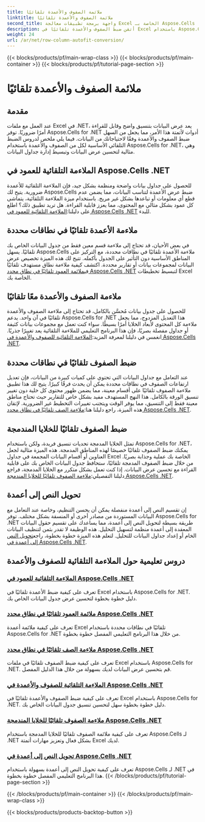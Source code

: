 ```yaml
---
title: ملائمة الصفوف والأعمدة تلقائيًا
linktitle: ملائمة الصفوف والأعمدة تلقائيًا
second_title: واجهة برمجة تطبيقات معالجة Excel الخاصة بـ Aspose.Cells .NET
description: أتقن ضبط الصفوف والأعمدة تلقائيًا في Excel باستخدام Aspose.Cells for .NET. قم بتحسين عرض البيانات باستخدام دروس تعليمية خطوة بخطوة للحصول على جداول بيانات واضحة واحترافية.
weight: 24
url: /ar/net/row-column-autofit-conversion/
---
```


{{< blocks/products/pf/main-wrap-class >}}
{{< blocks/products/pf/main-container >}}
{{< blocks/products/pf/tutorial-page-section >}}

# ملائمة الصفوف والأعمدة تلقائيًا

## مقدمة

عند العمل مع ملفات Excel في .NET، يعد عرض البيانات بتنسيق واضح وقابل للقراءة أمرًا ضروريًا. توفر Aspose.Cells for .NET أدوات لأتمتة هذا الأمر، مما يجعل من السهل ضبط الصفوف والأعمدة وفقًا لاحتياجاتك من البيانات. فيما يلي ملخص لدروس الضبط التلقائي الأساسية لكل من الصفوف والأعمدة باستخدام Aspose.Cells for .NET، وهي مثالية لتحسين عرض البيانات وتبسيط إدارة جداول البيانات.

## الملاءمة التلقائية للعمود في Aspose.Cells .NET
للحصول على جداول بيانات واضحة ومنظمة بشكل جيد، فإن الملاءمة التلقائية للأعمدة ضرورية. يتيح لك Aspose.Cells ضبط عرض الأعمدة لتناسب البيانات، مما يضمن عدم قطع أي معلومات أو تباعدها بشكل غير مريح. باستخدام ميزة الملاءمة التلقائية، يتماشى كل عمود بشكل مثالي مع المحتوى، مما يعزز قابلية القراءة. هل تريد تطبيق ذلك؟ اطلع على دليلنا:[الملاءمة التلقائية للعمود في Aspose.Cells .NET](./autofit-column-aspose-cells/) للبدء.

## ملاءمة الأعمدة تلقائيًا في نطاقات محددة
 في بعض الأحيان، قد تحتاج إلى ملاءمة قسم معين فقط من جدول البيانات الخاص بك تلقائيًا. يسهل Aspose.Cells ملاءمة الأعمدة تلقائيًا في نطاقات محددة، مع التركيز على المناطق الأساسية دون التأثير على الجدول بأكمله. تتيح لك هذه الميزة تخصيص عرض البيانات لمجموعات بيانات أو تقارير محددة. اكتشف كيفية ملاءمة نطاق مستهدف تلقائيًا في[ملائمة العمود تلقائيًا في نطاق محدد Aspose.Cells .NET](./autofit-column-specific-range/) لتبسيط تخطيطات Excel الخاصة بك.

## ملاءمة الصفوف والأعمدة معًا تلقائيًا
للحصول على جدول بيانات مُحسَّن بالكامل، قد تحتاج إلى ملاءمة الصفوف والأعمدة تلقائيًا في آن واحد. يدعم Aspose.Cells for .NET هذا التعديل المزدوج، مما يجعل ملاءمة كل المحتوى لأبعاد الخلايا أمرًا بسيطًا. سواء كنت تعمل مع مجموعات بيانات كثيفة أو جداول مفصلة بصريًا، فإن هذا البرنامج التعليمي للملاءمة التلقائية يعد تغييرًا جذريًا. انغمس في دليلنا لمعرفة المزيد:[الملاءمة التلقائية للصفوف والأعمدة في Aspose.Cells .NET](./autofit-rows-columns/).

## ضبط الصفوف تلقائيًا في نطاقات محددة
 عند التعامل مع جداول البيانات التي تحتوي على كميات كبيرة من البيانات، فإن تعديل ارتفاعات الصفوف في نطاقات محددة يمكن أن يحدث فرقًا كبيرًا. يتيح لك هذا تطبيق ملاءمة الصفوف تلقائيًا على أقسام معينة، مما يضمن ظهور محتوى كل خلية دون تغيير تنسيق الورقة بالكامل. هذا النهج المستهدف مفيد بشكل خاص للتقارير حيث تحتاج مناطق معينة فقط إلى التنسيق، مما يوفر الوقت ويتجنب تغييرات التخطيط غير الضرورية. لإتقان هذه الميزة، راجع دليلنا هنا:[ملاءمة الصف تلقائيًا في نطاق محدد Aspose.Cells .NET](./autofit-row-specific-range/).

## ضبط الصفوف تلقائيًا للخلايا المندمجة
تمثل الخلايا المدمجة تحديات تنسيق فريدة، ولكن باستخدام Aspose.Cells for .NET، يمكنك ضبط الصفوف تلقائيًا خصيصًا لهذه المناطق المدمجة. هذه الميزة مثالية لجعل العناوين أو أقسام البيانات المجمعة في جداول Excel الخاصة بك عملية وجذابة بصريًا. من خلال ضبط الصفوف المدمجة تلقائيًا، ستحافظ جدول البيانات الخاص بك على قابلية القراءة مع تحسين عرض البيانات. إذا كنت تعمل بشكل متكرر مع الخلايا المدمجة، فراجع دليلنا التفصيلي:[ملاءمة الصفوف تلقائيًا للخلايا المندمجة Aspose.Cells .NET](./autofit-rows-merged-cells/).

## تحويل النص إلى أعمدة
 إن تقسيم النص إلى أعمدة منفصلة يمكن أن يحسن التنظيم، وخاصة عند التعامل مع البيانات المستوردة من مصادر أخرى أو المنسقة بشكل مختلف. توفر Aspose.Cells for .NET طريقة بسيطة لتحويل النص إلى أعمدة، مما يساعدك على تقسيم حقول البيانات المعقدة إلى أعمدة منظمة لتسهيل التحليل. هذه الوظيفة لا تقدر بثمن لتنظيف البيانات الخام أو إعداد جداول البيانات للتحليل. لتعلم هذه الميزة خطوة بخطوة، راجع[تحويل النص إلى أعمدة في Aspose.Cells .NET](./convert-text-to-columns/).

## دروس تعليمية حول الملاءمة التلقائية للصفوف والأعمدة
### [الملاءمة التلقائية للعمود في Aspose.Cells .NET](./autofit-column-aspose-cells/)
تعرف على كيفية ضبط الأعمدة تلقائيًا في Excel باستخدام Aspose.Cells for .NET. دليل خطوة بخطوة لتحسين عرض جدول البيانات الخاص بك.
### [ملائمة العمود تلقائيًا في نطاق محدد Aspose.Cells .NET](./autofit-column-specific-range/)
تعرف على كيفية ملائمة أعمدة Excel تلقائيًا في نطاقات محددة باستخدام Aspose.Cells for .NET من خلال هذا البرنامج التعليمي المفصل خطوة بخطوة.
### [ملاءمة الصف تلقائيًا في نطاق محدد Aspose.Cells .NET](./autofit-row-specific-range/)
تعرف على كيفية ضبط الصفوف تلقائيًا في ملفات Excel باستخدام Aspose.Cells for .NET. قم بتحسين عرض البيانات لديك بسهولة من خلال هذا الدليل المفصل.
### [الملاءمة التلقائية للصفوف والأعمدة في Aspose.Cells .NET](./autofit-rows-columns/)
تعرف على كيفية ضبط الصفوف والأعمدة تلقائيًا في Excel باستخدام Aspose.Cells for .NET. دليل خطوة بخطوة سهل لتحسين تنسيق جدول البيانات الخاص بك.
### [ملاءمة الصفوف تلقائيًا للخلايا المندمجة Aspose.Cells .NET](./autofit-rows-merged-cells/)
تعرف على كيفية ملائمة الصفوف تلقائيًا للخلايا المدمجة باستخدام Aspose.Cells لـ .NET بشكل فعال وتعزيز مهارات أتمتة Excel لديك.
### [تحويل النص إلى أعمدة في Aspose.Cells .NET](./convert-text-to-columns/)
تعرف على كيفية تحويل النص إلى أعمدة بسهولة باستخدام Aspose.Cells لـ .NET في هذا البرنامج التعليمي المفصل خطوة بخطوة.
{{< /blocks/products/pf/tutorial-page-section >}}

{{< /blocks/products/pf/main-container >}}
{{< /blocks/products/pf/main-wrap-class >}}

{{< blocks/products/products-backtop-button >}}
